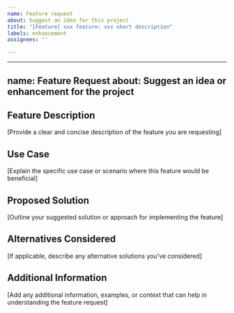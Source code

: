 ```yaml
---
name: Feature request
about: Suggest an idea for this project
title: "[Feature] xxx feature: xxx short description"
labels: enhancement
assignees: ''

---
```


---
name: Feature Request
about: Suggest an idea or enhancement for the project
---

## Feature Description

[Provide a clear and concise description of the feature you are requesting]

## Use Case

[Explain the specific use case or scenario where this feature would be beneficial]

## Proposed Solution

[Outline your suggested solution or approach for implementing the feature]

## Alternatives Considered

[If applicable, describe any alternative solutions you've considered]

## Additional Information

[Add any additional information, examples, or context that can help in understanding the feature request]
